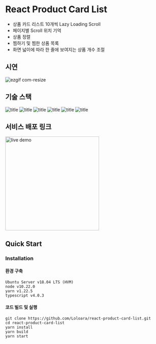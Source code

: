 # React Product Card List

- 상품 카드 리스트 10개씩 Lazy Loading Scroll
- 페이지별 Scroll 위치 기억
- 상품 정렬
- 찜하기 및 찜한 상품 목록
- 화면 넓이에 따라 한 줄에 보여지는 상품 개수 조절

## 시연

![ezgif com-resize](./public/assets/demo.gif)

## 기술 스택

![title](https://img.shields.io/badge/-React-61DAFB?&logo=React&logoColor=white)
![title](https://img.shields.io/badge/-Typescript-4075bb?&logo=TypeScript&logoColor=white)
![title](https://img.shields.io/badge/-Next.js-000000?&logo=Next.js&logoColor=white)
![title](https://img.shields.io/badge/-Yarn-488DB7?&logo=Yarn&logoColor=white)
![title](https://img.shields.io/badge/-Prettier-F7B93E?&logo=Prettier&logoColor=white)
![title](https://img.shields.io/badge/-Github-181717?&logo=Github&logoColor=white)

## 서비스 배포 링크

<div>
<a href="http://ec2-13-125-62-72.ap-northeast-2.compute.amazonaws.com:4004" target="_blank">
<img src="https://user-images.githubusercontent.com/48426991/90333516-6dcd9480-e001-11ea-8edd-d7f700449713.jpg" alt="live demo" width="295px" />
</a>
</div>

## Quick Start

### Installation

#### 환경 구축

```
Ubuntu Server v18.04 LTS (HVM)
node v10.22.0
yarn v1.22.5
typescript v4.0.3
```

#### 코드 빌드 및 실행

```
git clone https://github.com/Loloara/react-product-card-list.git
cd react-product-card-list
yarn install
yarn build
yarn start
```

